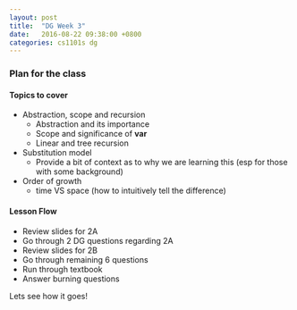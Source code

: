 ```yaml
---
layout: post
title:  "DG Week 3"
date:   2016-08-22 09:38:00 +0800
categories: cs1101s dg
---
```


### Plan for the class

#### Topics to cover
- Abstraction, scope and recursion
  - Abstraction and its importance
  - Scope and significance of **var**
  - Linear and tree recursion
- Substitution model
  - Provide a bit of context as to why we are learning this (esp for those with some background)
- Order of growth
  - time VS space (how to intuitively tell the difference)

#### Lesson Flow
- Review slides for 2A
- Go through 2 DG questions regarding 2A
- Review slides for 2B
- Go through remaining 6 questions
- Run through textbook
- Answer burning questions

Lets see how it goes!
